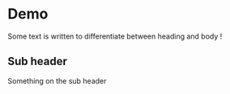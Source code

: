 # Demo
Some text is written to differentiate between heading and body !

## Sub header
 Something on the sub header

